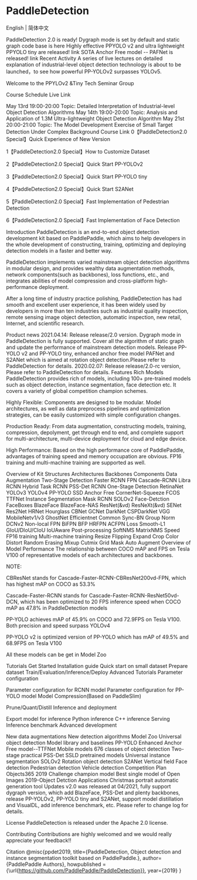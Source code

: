 # PaddleDetection

English | 简体中文

PaddleDetection 2.0 is ready! Dygraph mode is set by default and static graph code base is here
Highly effective PPYOLO v2 and ultra lightweight PPYOLO tiny are released! link
SOTA Anchor Free model -- PAFNet is released! link
Recent Activity
A series of live lectures on detailed explanation of industrial-level object detection technology is about to be launched，to see how powerful PP-YOLOv2 surpasses YOLOv5.

Welcome to the PPYLOv2 &Tiny Tech Seminar Group


Course Schedule
Live Link

May 13rd 19:00-20:00
Topic: Detailed Interpretation of Industrial-level Object Detection Algorithms
May 14th 19:00-20:00
Topic: Analysis and Application of 1.3M Ultra-lightweight Object Detection Algorithm
May 21st 20:00-21:00
Topic: The Model Development Exercise of Small Target Detection Under Complex Background
Course Link
0【PaddleDetection2.0 Special】Quick Experience of New Version

1【PaddleDetection2.0 Special】How to Customize Dataset

2【PaddleDetection2.0 Special】Quick Start PP-YOLOv2

3【PaddleDetection2.0 Special】Quick Start PP-YOLO tiny

4【PaddleDetection2.0 Special】Quick Start S2ANet

5【PaddleDetection2.0 Special】Fast Implementation of Pedestrian Detection

6【PaddleDetection2.0 Special】Fast Implementation of Face Detection

Introduction
PaddleDetection is an end-to-end object detection development kit based on PaddlePaddle, which aims to help developers in the whole development of constructing, training, optimizing and deploying detection models in a faster and better way.

PaddleDetection implements varied mainstream object detection algorithms in modular design, and provides wealthy data augmentation methods, network components(such as backbones), loss functions, etc., and integrates abilities of model compression and cross-platform high-performance deployment.

After a long time of industry practice polishing, PaddleDetection has had smooth and excellent user experience, it has been widely used by developers in more than ten industries such as industrial quality inspection, remote sensing image object detection, automatic inspection, new retail, Internet, and scientific research.


Product news
2021.04.14: Release release/2.0 version. Dygraph mode in PaddleDetection is fully supported. Cover all the algorithm of static graph and update the performance of mainstream detection models. Release PP-YOLO v2 and PP-YOLO tiny, enhanced anchor free model PAFNet and S2ANet which is aimed at rotation object detection.Please refer to PaddleDetection for details.
2020.02.07: Release release/2.0-rc version, Please refer to PaddleDetection for details.
Features
Rich Models PaddleDetection provides rich of models, including 100+ pre-trained models such as object detection, instance segmentation, face detection etc. It covers a variety of global competition champion schemes.

Highly Flexible: Components are designed to be modular. Model architectures, as well as data preprocess pipelines and optimization strategies, can be easily customized with simple configuration changes.

Production Ready: From data augmentation, constructing models, training, compression, depolyment, get through end to end, and complete support for multi-architecture, multi-device deployment for cloud and edge device.

High Performance: Based on the high performance core of PaddlePaddle, advantages of training speed and memory occupation are obvious. FP16 training and multi-machine training are supported as well.

Overview of Kit Structures
Architectures	Backbones	Components	Data Augmentation
Two-Stage Detection
Faster RCNN
FPN
Cascade-RCNN
Libra RCNN
Hybrid Task RCNN
PSS-Det RCNN
One-Stage Detection
RetinaNet
YOLOv3
YOLOv4
PP-YOLO
SSD
Anchor Free
CornerNet-Squeeze
FCOS
TTFNet
Instance Segmentation
Mask RCNN
SOLOv2
Face-Detction
FaceBoxes
BlazeFace
BlazeFace-NAS
ResNet(&vd)
ResNeXt(&vd)
SENet
Res2Net
HRNet
Hourglass
CBNet
GCNet
DarkNet
CSPDarkNet
VGG
MobileNetv1/v3
GhostNet
Efficientnet
Common
Sync-BN
Group Norm
DCNv2
Non-local
FPN
BiFPN
BFP
HRFPN
ACFPN
Loss
Smooth-L1
GIoU/DIoU/CIoU
IoUAware
Post-processing
SoftNMS
MatrixNMS
Speed
FP16 training
Multi-machine training
Resize
Flipping
Expand
Crop
Color Distort
Random Erasing
Mixup
Cutmix
Grid Mask
Auto Augment
Overview of Model Performance
The relationship between COCO mAP and FPS on Tesla V100 of representative models of each architectures and backbones.


NOTE:

CBResNet stands for Cascade-Faster-RCNN-CBResNet200vd-FPN, which has highest mAP on COCO as 53.3%

Cascade-Faster-RCNN stands for Cascade-Faster-RCNN-ResNet50vd-DCN, which has been optimized to 20 FPS inference speed when COCO mAP as 47.8% in PaddleDetection models

PP-YOLO achieves mAP of 45.9% on COCO and 72.9FPS on Tesla V100. Both precision and speed surpass YOLOv4

PP-YOLO v2 is optimized version of PP-YOLO which has mAP of 49.5% and 68.9FPS on Tesla V100

All these models can be get in Model Zoo

Tutorials
Get Started
Installation guide
Quick start on small dataset
Prepare dataset
Train/Evaluation/Inference/Deploy
Advanced Tutorials
Parameter configuration

Parameter configuration for RCNN model
Parameter configuration for PP-YOLO model
Model Compression(Based on PaddleSlim)

Prune/Quant/Distill
Inference and deployment

Export model for inference
Python inference
C++ inference
Serving
Inference benchmark
Advanced development

New data augmentations
New detection algorithms
Model Zoo
Universal object detection
Model library and baselines
PP-YOLO
Enhanced Anchor Free model--TTFNet
Mobile models
676 classes of object detection
Two-stage practical PSS-Det
SSLD pretrained models
Universal instance segmentation
SOLOv2
Rotation object detection
S2ANet
Vertical field
Face detection
Pedestrian detection
Vehicle detection
Competition Plan
Objects365 2019 Challenge champion model
Best single model of Open Images 2019-Object Detction
Applications
Christmas portrait automatic generation tool
Updates
v2.0 was released at 04/2021, fully support dygraph version, which add BlazeFace, PSS-Det and plenty backbones, release PP-YOLOv2, PP-YOLO tiny and S2ANet, support model distillation and VisualDL, add inference benchmark, etc. Please refer to change log for details.

License
PaddleDetection is released under the Apache 2.0 license.

Contributing
Contributions are highly welcomed and we would really appreciate your feedback!!

Citation
@misc{ppdet2019,
title={PaddleDetection, Object detection and instance segmentation toolkit based on PaddlePaddle.},
author={PaddlePaddle Authors},
howpublished = {\url{https://github.com/PaddlePaddle/PaddleDetection}},
year={2019}
}
